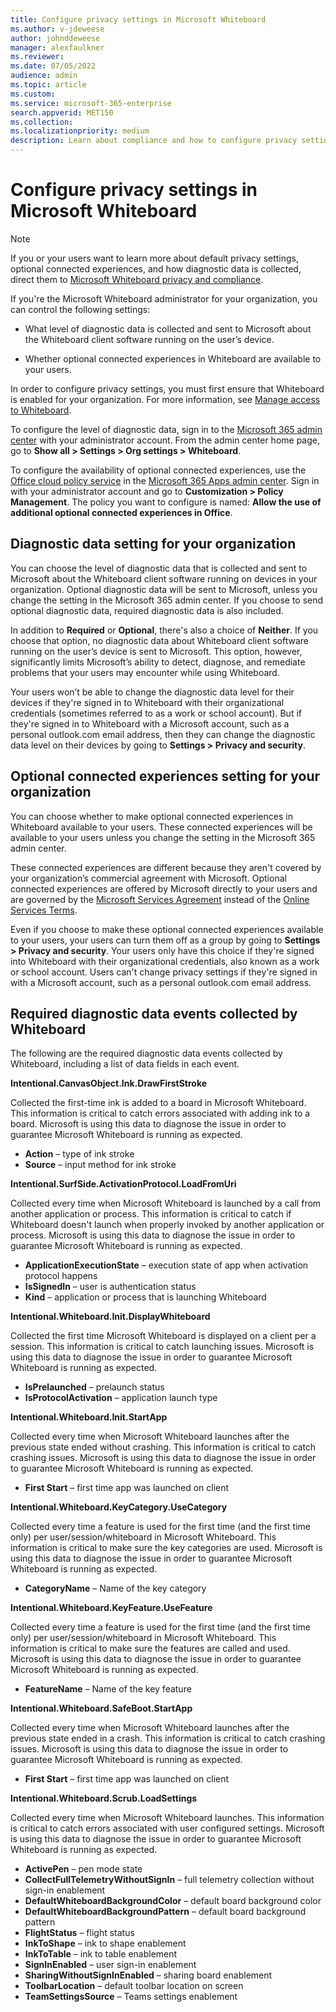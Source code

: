 ```yaml
---
title: Configure privacy settings in Microsoft Whiteboard
ms.author: v-jdeweese
author: johnddeweese
manager: alexfaulkner
ms.reviewer: 
ms.date: 07/05/2022
audience: admin
ms.topic: article
ms.custom: 
ms.service: microsoft-365-enterprise
search.appverid: MET150
ms.collection: 
ms.localizationpriority: medium
description: Learn about compliance and how to configure privacy settings in Microsoft Whiteboard.
---
```


# Configure privacy settings in Microsoft Whiteboard

>[!NOTE]
> If you or your users want to learn more about default privacy settings, optional connected experiences, and how diagnostic data is collected, direct them to [Microsoft Whiteboard privacy and compliance](https://support.microsoft.com/office/privacy-and-compliance-ed9f0de9-71be-44c2-837d-e0f448660be1).

If you're the Microsoft Whiteboard administrator for your organization, you can control the following settings:

- What level of diagnostic data is collected and sent to Microsoft about the Whiteboard client software running on the user’s device.

- Whether optional connected experiences in Whiteboard are available to your users.

In order to configure privacy settings, you must first ensure that Whiteboard is enabled for your organization. For more information, see [Manage access to Whiteboard](manage-whiteboard-access-organizations.md).


To configure the level of diagnostic data, sign in to the [Microsoft 365 admin center](/microsoft-365/admin/admin-overview/admin-center-overview) with your administrator account. From the admin center home page, go to **Show all > Settings > Org settings > Whiteboard**.

To configure the availability of optional connected experiences, use the [Office cloud policy service](/deployoffice/admincenter/overview-office-cloud-policy-service) in the [Microsoft 365 Apps admin center](https://config.office.com). Sign in with your administrator account and go to **Customization > Policy Management**. The policy you want to configure is named: **Allow the use of additional optional connected experiences in Office**.

## Diagnostic data setting for your organization

You can choose the level of diagnostic data that is collected and sent to Microsoft about the Whiteboard client software running on devices in your organization. Optional diagnostic data will be sent to Microsoft, unless you change the setting in the Microsoft 365 admin center. If you choose to send optional diagnostic data, required diagnostic data is also included.

In addition to **Required** or **Optional**, there's also a choice of **Neither**. If you choose that option, no diagnostic data about Whiteboard client software running on the user’s device is sent to Microsoft. This option, however, significantly limits Microsoft’s ability to detect, diagnose, and remediate problems that your users may encounter while using Whiteboard.

Your users won’t be able to change the diagnostic data level for their devices if they're signed in to Whiteboard with their organizational credentials (sometimes referred to as a work or school account). But if they're signed in to Whiteboard with a Microsoft account, such as a personal outlook.com email address, then they can change the diagnostic data level on their devices by going to **Settings > Privacy and security**.

## Optional connected experiences setting for your organization

You can choose whether to make optional connected experiences in Whiteboard available to your users. These connected experiences will be available to your users unless you change the setting in the Microsoft 365 admin center. 

These connected experiences are different because they aren't covered by your organization’s commercial agreement with Microsoft. Optional connected experiences are offered by Microsoft directly to your users and are governed by the [Microsoft Services Agreement](https://www.microsoft.com/servicesagreement) instead of the [Online Services Terms](https://www.microsoft.com/licensing/product-licensing/products).

Even if you choose to make these optional connected experiences available to your users, your users can turn them off as a group by going to **Settings > Privacy and security**. Your users only have this choice if they're signed into Whiteboard with their organizational credentials, also known as a work or school account. Users can't change privacy settings if they're signed in with a Microsoft account, such as a personal outlook.com email address.

## Required diagnostic data events collected by Whiteboard

The following are the required diagnostic data events collected by Whiteboard, including a list of data fields in each event.

**Intentional.CanvasObject.Ink.DrawFirstStroke**

Collected the first-time ink is added to a board in Microsoft Whiteboard. This information is critical to catch errors associated with adding ink to a board. Microsoft is using this data to diagnose the issue in order to guarantee Microsoft Whiteboard is running as expected.

- **Action** – type of ink stroke
- **Source** – input method for ink stroke

**Intentional.SurfSide.ActivationProtocol.LoadFromUri**

Collected every time when Microsoft Whiteboard is launched by a call from another application or process. This information is critical to catch if Whiteboard doesn't launch when properly invoked by another application or process. Microsoft is using this data to diagnose the issue in order to guarantee Microsoft Whiteboard is running as expected.

- **ApplicationExecutionState** – execution state of app when activation protocol happens
- **IsSignedIn** – user is authentication status
- **Kind** – application or process that is launching Whiteboard

**Intentional.Whiteboard.Init.DisplayWhiteboard**

Collected the first time Microsoft Whiteboard is displayed on a client per a session. This information is critical to catch launching issues. Microsoft is using this data to diagnose the issue in order to guarantee Microsoft Whiteboard is running as expected.

- **IsPrelaunched** – prelaunch status
- **IsProtocolActivation** – application launch type

**Intentional.Whiteboard.Init.StartApp**

Collected every time when Microsoft Whiteboard launches after the previous state ended without crashing. This information is critical to catch crashing issues. Microsoft is using this data to diagnose the issue in order to guarantee Microsoft Whiteboard is running as expected.

- **First Start** – first time app was launched on client

**Intentional.Whiteboard.KeyCategory.UseCategory**

Collected every time a feature is used for the first time (and the first time only) per user/session/whiteboard in Microsoft Whiteboard. This information is critical to make sure the key categories are used. Microsoft is using this data to diagnose the issue in order to guarantee Microsoft Whiteboard is running as expected.

- **CategoryName** – Name of the key category

**Intentional.Whiteboard.KeyFeature.UseFeature**

Collected every time a feature is used for the first time (and the first time only) per user/session/whiteboard in Microsoft Whiteboard. This information is critical to make sure the features are called and used. Microsoft is using this data to diagnose the issue in order to guarantee Microsoft Whiteboard is running as expected.

- **FeatureName** – Name of the key feature

**Intentional.Whiteboard.SafeBoot.StartApp**

Collected every time when Microsoft Whiteboard launches after the previous state ended in a crash. This information is critical to catch crashing issues. Microsoft is using this data to diagnose the issue in order to guarantee Microsoft Whiteboard is running as expected.

- **First Start** – first time app was launched on client

**Intentional.Whiteboard.Scrub.LoadSettings**

Collected every time when Microsoft Whiteboard launches. This information is critical to catch errors associated with user configured settings. Microsoft is using this data to diagnose the issue in order to guarantee Microsoft Whiteboard is running as expected.

- **ActivePen** – pen mode state
- **CollectFullTelemetryWithoutSignIn** – full telemetry collection without sign-in enablement
- **DefaultWhiteboardBackgroundColor** – default board background color
- **DefaultWhiteboardBackgroundPattern** – default board background pattern
- **FlightStatus** – flight status
- **InkToShape** – ink to shape enablement
- **InkToTable** – ink to table enablement
- **SignInEnabled** – user sign-in enablement
- **SharingWithoutSignInEnabled** – sharing board enablement
- **ToolbarLocation** – default toolbar location on screen
- **TeamSettingsSource** – Teams settings enablement
